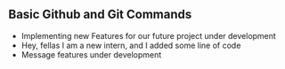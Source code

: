 ## Basic Github and Git Commands

- Implementing new Features for our future project under development
- Hey, fellas I am a new intern, and I added some line of code
- Message features under development